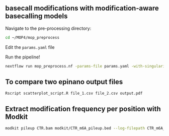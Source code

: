 ## basecall modifications with modification-aware basecalling models 

Navigate to the pre-processing directory:

```bash
cd ~/MOP4/mop_preprocess
```

Edit the  `params.yaml` file

Run the pipeline!

```bash
nextflow run mop_preprocess.nf -params-file params.yaml -with-singularity --nv -profile local -bg > mod_basecalling.log
```

## To compare two epinano output files

```
Rscript scatterplot_script.R file_1.csv file_2.csv output.pdf
```


## Extract modification frequency per position with Modkit

```bash
modkit pileup CTR.bam modkit/CTR_m6A_pileup.bed --log-filepath CTR_m6A_pileup.log
```



